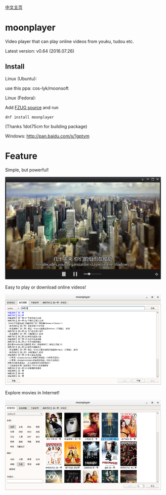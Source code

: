 [中文主页](https://github.com/coslyk/moonplayer/wiki/HomePageZH)

moonplayer
==========
Video player that can play online videos from youku, tudou etc.

Latest version: v0.64 (2016.07.26)


Install
----
Linux (Ubuntu): 

use this ppa: cos-lyk/moonsoft

Linux (Fedora): 

Add [FZUG source](https://github.com/FZUG/repo/wiki/FZUG "FZUG source") and run
```
dnf install moonplayer
```
 (Thanks 1dot75cm for building package)

Windows: <http://pan.baidu.com/s/1gptym>

Feature
====
Simple, but powerful!

<img src="src/screenshot.png?raw=true" title="screenshot" />

Easy to play or download online videos!

<img src="src/screenshot1.png?raw=true" title="screenshot1" />

Explore movies in Internet!

<img src="src/screenshot2.png?raw=true" title="screenshot2" />
